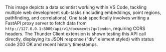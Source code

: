 This image depicts a data scientist working within VS Code, tackling multiple web development sub-tasks (including embeddings, point regions, pathfinding, and correlations). One task specifically involves writing a FastAPI proxy server to fetch data from `http://127.0.0.1:8000/api/v1/documents?q=london`, requiring CORS headers. The Thunder Client extension is shown testing this API call directly, displaying its JSON response ("div" element styled) with status code 200 OK and recent history timestamps.